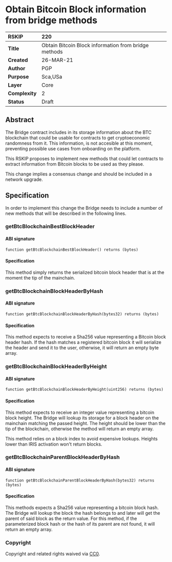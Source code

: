 # Obtain Bitcoin Block information from bridge methods

|RSKIP          |220           |
| :------------ |:-------------|
|**Title**      | Obtain Bitcoin Block information from bridge methods |
|**Created**    |26-MAR-21 |
|**Author**     |PGP |
|**Purpose**    |Sca,USa |
|**Layer**      |Core |
|**Complexity** |2 |
|**Status**     |Draft |

## Abstract

The Bridge contract includes in its storage information about the BTC blockchain that could be usable for contracts to get cryptoeconomic randomness from it. This information, is not accesible at this moment, preventing possible use cases from onboarding on the platform.

This RSKIP proposes to implement new methods that could let contracts to extract information from Bitcoin blocks to be used as they please.

This change implies a consensus change and should be included in a network upgrade.

## Specification

In order to implement this change the Bridge needs to include a number of new methods that will be described in the following lines.

### getBtcBlockchainBestBlockHeader

#### ABI signature

```
function getBtcBlockchainBestBlockHeader() returns (bytes)
```

#### Specification

This method simply returns the serialized bitcoin block header that is at the moment the tip of the mainchain.

### getBtcBlockchainBlockHeaderByHash

#### ABI signature

```
function getBtcBlockchainBlockHeaderByHash(bytes32) returns (bytes)
```

#### Specification

This method expects to receive a Sha256 value representing a Bitcoin block header hash. If the hash matches a registered bitcoin block it will serialize the header and send it to the user, otherwise, it will return an empty byte array.

### getBtcBlockchainBlockHeaderByHeight

#### ABI signature

```
function getBtcBlockchainBlockHeaderByHeight(uint256) returns (bytes)
```

#### Specification

This method expects to receive an integer value representing a bitcoin block height. The Bridge will lookup its storage for a block header on the mainchain matching the passed height. The height should be lower than the tip of the blockchain, otherwise the method will return an empty array.

This method relies on a block index to avoid expensive lookups. Heights lower than IRIS activation won't return blocks.

### getBtcBlockchainParentBlockHeaderByHash

#### ABI signature

```
function getBtcBlockchainParentBlockHeaderByHash(bytes32) returns (bytes)
```

#### Specification

This methods expects a Sha256 value representing a bitcoin block hash. The Bridge will lookup the block the hash belongs to and later will get the parent of said block as the return value. For this method, if the parameterized block hash or the hash of its parent are not found, it will return an empty array.

### Copyright

Copyright and related rights waived via [CC0](https://creativecommons.org/publicdomain/zero/1.0/).